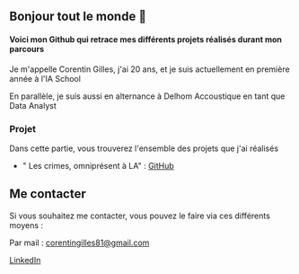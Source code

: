 ## Bonjour tout le monde 👋

#### Voici mon Github qui retrace mes différents projets réalisés durant mon parcours

Je m'appelle Corentin Gilles, j'ai 20 ans, et je suis actuellement en première année à l'IA School

En parallèle, je suis aussi en alternance à Delhom Accoustique en tant que Data Analyst

### Projet 

Dans cette partie, vous trouverez l'ensemble des projets que j'ai réalisés

- " Les crimes, omniprésent à LA" : [GitHub](https://github.com/gillouuu/Rshiny)



## Me contacter 
Si vous souhaitez me contacter, vous pouvez le faire via ces différents moyens :

Par mail : corentingilles81@gmail.com

[LinkedIn](https://www.linkedin.com/in/corentin-gilles-bb25961b7/)

  


